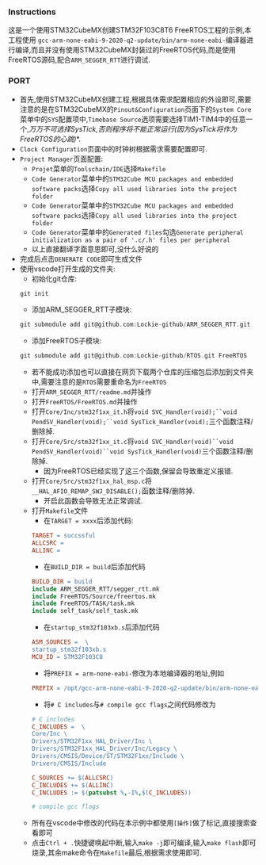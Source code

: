 ### Instructions 
这是一个使用STM32CubeMX创建STM32F103C8T6 FreeRTOS工程的示例,本工程使用 `gcc-arm-none-eabi-9-2020-q2-update/bin/arm-none-eabi-`编译器进行编译,而且并没有使用STM32CubeMX封装过的FreeRTOS代码,而是使用FreeRTOS源码,配合`ARM_SEGGER_RTT`进行调试.
### PORT
* 首先,使用STM32CubeMX创建工程,根据具体需求配置相应的外设即可,需要注意的是在STM32CubeMX的`Pinout&Configuration`页面下的`System Core`菜单中的`SYS`配置项中,`Timebase Source`选项需要选择TIM1-TIM4中的任意一个,**万万不可选择SysTick,否则程序将不能正常运行*(因为SysTick将作为FreeRTOS的心跳)**.
* `Clock Configuration`页面中的时钟树根据需求需要配置即可.
* `Project Manager`页面配置:
    * `Projet`菜单的`Toolschain/IDE`选择`Makefile`
    * `Code Generator`菜单中的`STM32Cube MCU packages and embedded software packs`选择`Copy all used libraries into the project folder`
    * `Code Generator`菜单中的`STM32Cube MCU packages and embedded software packs`选择`Copy all used libraries into the project folder`
    * `Code Generator`菜单中的`Generated files`勾选`Generate peripheral initialization as a pair of '.c/.h' files per peripheral`
    * 以上直接翻译字面意思即可,没什么好说的
* 完成后点击`DENERATE CODE`即可生成文件
* 使用vscode打开生成的文件夹:
    * 初始化git仓库:
    ```C
    git init
    ```
    * 添加ARM_SEGGER_RTT子模块:
    ```C
    git submodule add git@github.com:Lockie-github/ARM_SEGGER_RTT.git 
    ```
    * 添加FreeRTOS子模块:
    ```C
    git submodule add git@github.com:Lockie-github/RTOS.git FreeRTOS  
    ```
    * 若不能成功添加也可以直接在网页下载两个仓库的压缩包后添加到文件夹中,需要注意的是`RTOS`需要重命名为`FreeRTOS`
    * 打开`ARM_SEGGER_RTT/readme.md`并操作
    * 打开`FreeRTOS/FreeRTOS.md`并操作 
    * 打开`Core/Inc/stm32f1xx_it.h`将`void SVC_Handler(void);``void PendSV_Handler(void);``void SysTick_Handler(void);`三个函数注释/删除掉.
    * 打开`Core/Src/stm32f1xx_it.c`将`void SVC_Handler(void)``void PendSV_Handler(void)``void SysTick_Handler(void)`三个函数注释/删除掉.
        * 因为FreeRTOS已经实现了这三个函数,保留会导致重定义报错.
    * 打开`Core/Src/stm32f1xx_hal_msp.c`将`__HAL_AFIO_REMAP_SWJ_DISABLE();`函数注释/删除掉.
        * 开启此函数会导致无法正常调试.
    * 打开`Makefile`文件
        * 在`TARGET = xxxx`后添加代码:
        ```Makefile
        TARGET = succssful
        ALLCSRC = 
        ALLINC = 
        ```
        * 在`BUILD_DIR = build`后添加代码
        ```Makefile
        BUILD_DIR = build
        include ARM_SEGGER_RTT/segger_rtt.mk
        include FreeRTOS/Source/freertos.mk
        include FreeRTOS/TASK/task.mk
        include self_task/self_task.mk
        ```
         * 在`startup_stm32f103xb.s`后添加代码
        ```Makefile
        ASM_SOURCES =  \
        startup_stm32f103xb.s
        MCU_ID = STM32F103C8
        ```    
        * 将`PREFIX = arm-none-eabi-`修改为本地编译器的地址,例如
        ```Makefile
        PREFIX = /opt/gcc-arm-none-eabi-9-2020-q2-update/bin/arm-none-eabi-
        ```
        * 将`# C includes`与`# compile gcc flags`之间代码修改为
        ```Makefile
        # C includes
        C_INCLUDES =  \
        Core/Inc \
        Drivers/STM32F1xx_HAL_Driver/Inc \
        Drivers/STM32F1xx_HAL_Driver/Inc/Legacy \
        Drivers/CMSIS/Device/ST/STM32F1xx/Include \
        Drivers/CMSIS/Include

        C_SOURCES += $(ALLCSRC)
        C_INCLUDES += $(ALLINC)
        C_INCLUDES := $(patsubst %,-I%,$(C_INCLUDES))
        
        # compile gcc flags
        ```
    * 所有在vscode中修改的代码在本示例中都使用`[操作]`做了标记,直接搜索查看即可
    * 点击`Ctrl + .`快捷键唤起中断,输入`make -j`即可编译,输入`make flash`即可烧录,其余make命令在`Makefile`最后,根据需求使用即可.
